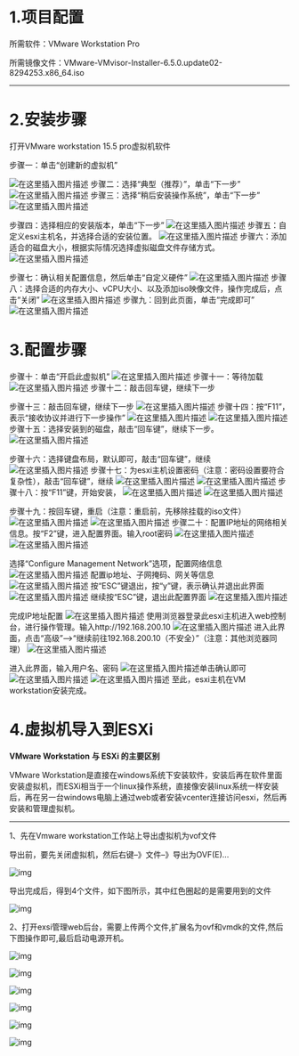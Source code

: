 # 1.项目配置

所需软件：VMware Workstation Pro

所需镜像文件：VMware-VMvisor-Installer-6.5.0.update02-8294253.x86_64.iso

---



# 2.安装步骤

打开VMware workstation 15.5 pro虚拟机软件

步骤一：单击“创建新的虚拟机”

![在这里插入图片描述](https://typora-picgo-push.oss-cn-hangzhou.aliyuncs.com/img-for-typora/clip_image002.png)
 步骤二：选择“典型（推荐）”，单击“下一步”
 ![在这里插入图片描述](https://typora-picgo-push.oss-cn-hangzhou.aliyuncs.com/img-for-typora/clip_image004.png)
 步骤三：选择“稍后安装操作系统”，单击“下一步”
 ![在这里插入图片描述](https://typora-picgo-push.oss-cn-hangzhou.aliyuncs.com/img-for-typora/clip_image006.png)

步骤四：选择相应的安装版本，单击“下一步”
 ![在这里插入图片描述](https://typora-picgo-push.oss-cn-hangzhou.aliyuncs.com/img-for-typora/clip_image008.png)
 步骤五：自定义esxi主机名，并选择合适的安装位置。
 ![在这里插入图片描述](https://typora-picgo-push.oss-cn-hangzhou.aliyuncs.com/img-for-typora/clip_image010.png)
 步骤六：添加适合的磁盘大小，根据实际情况选择虚拟磁盘文件存储方式。
 ![在这里插入图片描述](https://typora-picgo-push.oss-cn-hangzhou.aliyuncs.com/img-for-typora/clip_image012.png)

步骤七：确认相关配置信息，然后单击“自定义硬件”
 ![在这里插入图片描述](https://typora-picgo-push.oss-cn-hangzhou.aliyuncs.com/img-for-typora/clip_image014.png)
 步骤八：选择合适的内存大小、vCPU大小、以及添加iso映像文件，操作完成后，点击“关闭”
 ![在这里插入图片描述](https://typora-picgo-push.oss-cn-hangzhou.aliyuncs.com/img-for-typora/clip_image016.png)
 步骤九：回到此页面，单击“完成即可”
 ![在这里插入图片描述](https://typora-picgo-push.oss-cn-hangzhou.aliyuncs.com/img-for-typora/clip_image018.png)

# 3.配置步骤



步骤十：单击“开启此虚拟机”
 ![在这里插入图片描述](https://typora-picgo-push.oss-cn-hangzhou.aliyuncs.com/img-for-typora/clip_image020.png)
 步骤十一：等待加载
 ![在这里插入图片描述](https://typora-picgo-push.oss-cn-hangzhou.aliyuncs.com/img-for-typora/clip_image022.png)
 步骤十二：敲击回车键，继续下一步

步骤十三：敲击回车键，继续下一步
 ![在这里插入图片描述](https://typora-picgo-push.oss-cn-hangzhou.aliyuncs.com/img-for-typora/clip_image024.png)
 步骤十四：按“F11”，表示“接收协议并进行下一步操作”
 ![在这里插入图片描述](https://typora-picgo-push.oss-cn-hangzhou.aliyuncs.com/img-for-typora/clip_image026.png)
 ![在这里插入图片描述](https://typora-picgo-push.oss-cn-hangzhou.aliyuncs.com/img-for-typora/clip_image027.png)
 步骤十五：选择安装到的磁盘，敲击“回车键”，继续下一步。
 ![在这里插入图片描述](https://typora-picgo-push.oss-cn-hangzhou.aliyuncs.com/img-for-typora/clip_image029.png)

步骤十六：选择键盘布局，默认即可，敲击“回车键”，继续
 ![在这里插入图片描述](https://typora-picgo-push.oss-cn-hangzhou.aliyuncs.com/img-for-typora/clip_image031.png)
 步骤十七：为esxi主机设置密码（注意：密码设置要符合复杂性），敲击“回车键”，继续
 ![在这里插入图片描述](https://typora-picgo-push.oss-cn-hangzhou.aliyuncs.com/img-for-typora/clip_image033.png)
 ![在这里插入图片描述](https://typora-picgo-push.oss-cn-hangzhou.aliyuncs.com/img-for-typora/clip_image034.png)
 步骤十八：按“F11”键，开始安装，
 ![在这里插入图片描述](https://typora-picgo-push.oss-cn-hangzhou.aliyuncs.com/img-for-typora/clip_image035.png)
 ![在这里插入图片描述](https://typora-picgo-push.oss-cn-hangzhou.aliyuncs.com/img-for-typora/clip_image036.png)

步骤十九：按回车键，重启（注意：重启前，先移除挂载的iso文件）
 ![在这里插入图片描述](https://typora-picgo-push.oss-cn-hangzhou.aliyuncs.com/img-for-typora/clip_image038.png)
 ![在这里插入图片描述](https://typora-picgo-push.oss-cn-hangzhou.aliyuncs.com/img-for-typora/clip_image039.png)
 步骤二十：配置IP地址的网络相关信息。按“F2”键，进入配置界面。输入root密码
 ![在这里插入图片描述](https://typora-picgo-push.oss-cn-hangzhou.aliyuncs.com/img-for-typora/clip_image041.png)
 ![在这里插入图片描述](https://typora-picgo-push.oss-cn-hangzhou.aliyuncs.com/img-for-typora/clip_image043.png)

选择“Configure Management Network”选项，配置网络信息
 ![在这里插入图片描述](https://typora-picgo-push.oss-cn-hangzhou.aliyuncs.com/img-for-typora/clip_image045.png)
 配置ip地址、子网掩码、网关等信息
 ![在这里插入图片描述](https://typora-picgo-push.oss-cn-hangzhou.aliyuncs.com/img-for-typora/clip_image047.png)
 按“ESC”键退出，按“y”键，表示确认并退出此界面
 ![在这里插入图片描述](https://typora-picgo-push.oss-cn-hangzhou.aliyuncs.com/img-for-typora/clip_image049.png)
 继续按“ESC”键，退出此配置界面
 ![在这里插入图片描述](https://typora-picgo-push.oss-cn-hangzhou.aliyuncs.com/img-for-typora/clip_image051.png)

完成IP地址配置
 ![在这里插入图片描述](https://typora-picgo-push.oss-cn-hangzhou.aliyuncs.com/img-for-typora/clip_image053.png)
 使用浏览器登录此esxi主机进入web控制台，进行操作管理。输入http://192.168.200.10
 ![在这里插入图片描述](https://typora-picgo-push.oss-cn-hangzhou.aliyuncs.com/img-for-typora/clip_image055.png)
 进入此界面，点击“高级”——>“继续前往192.168.200.10（不安全）”（注意：其他浏览器同理）
 ![在这里插入图片描述](https://typora-picgo-push.oss-cn-hangzhou.aliyuncs.com/img-for-typora/clip_image057.png)

进入此界面，输入用户名、密码
 ![在这里插入图片描述](https://typora-picgo-push.oss-cn-hangzhou.aliyuncs.com/img-for-typora/clip_image059.png)单击确认即可
 ![在这里插入图片描述](https://typora-picgo-push.oss-cn-hangzhou.aliyuncs.com/img-for-typora/clip_image061.png)
 ![在这里插入图片描述](https://typora-picgo-push.oss-cn-hangzhou.aliyuncs.com/img-for-typora/clip_image063.png)
 至此，esxi主机在VM workstation安装完成。

 

# 4.虚拟机导入到ESXi

**VMware Workstation** **与 ESXi 的主要区别**

VMware Workstation是直接在windows系统下安装软件，安装后再在软件里面安装虚拟机，而ESXi相当于一个linux操作系统，直接像安装linux系统一样安装后，再在另一台windows电脑上通过web或者安装vcenter连接访问esxi，然后再安装和管理虚拟机。

---



1、先在Vmware workstation工作站上导出虚拟机为vof文件

导出前，要先关闭虚拟机，然后右键–》文件–》导出为OVF(E)…

![img](https://typora-picgo-push.oss-cn-hangzhou.aliyuncs.com/img-for-typora/clip_image065.jpg)

导出完成后，得到4个文件，如下图所示，其中红色圈起的是需要用到的文件

![img](https://typora-picgo-push.oss-cn-hangzhou.aliyuncs.com/img-for-typora/clip_image067.jpg)

2、打开exsi管理web后台，需要上传两个文件,扩展名为ovf和vmdk的文件,然后下图操作即可,最后启动电源开机。

![img](https://typora-picgo-push.oss-cn-hangzhou.aliyuncs.com/img-for-typora/clip_image069.jpg)

 

![img](https://typora-picgo-push.oss-cn-hangzhou.aliyuncs.com/img-for-typora/clip_image071.jpg)

 

![img](https://typora-picgo-push.oss-cn-hangzhou.aliyuncs.com/img-for-typora/clip_image073.jpg)

 

![img](https://typora-picgo-push.oss-cn-hangzhou.aliyuncs.com/img-for-typora/clip_image075.jpg)

 

![img](https://typora-picgo-push.oss-cn-hangzhou.aliyuncs.com/img-for-typora/clip_image077.jpg)

![img](https://typora-picgo-push.oss-cn-hangzhou.aliyuncs.com/img-for-typora/clip_image079.jpg)